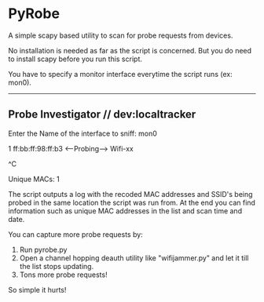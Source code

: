 # PyRobe

A simple scapy based utility to scan for probe requests from devices.

No installation is needed as far as the script is concerned. But you do need to install scapy before you run this script.

You have to specify a monitor interface everytime the script runs (ex: mon0).
	
--------------------------------------
Probe Investigator // dev:localtracker
--------------------------------------
Enter the Name of the interface to sniff: mon0


1 ff:bb:ff:98:ff:b3 <--Probing--> Wifi-xx

^C

Unique MACs:  1


The script outputs a log with the recoded MAC addresses and SSID's being probed in the same location the script was run from. At the end you can find information such as unique MAC addresses in the list and scan time and date.

You can capture more probe requests by:

  1. Run pyrobe.py
  2. Open a channel hopping deauth utility like "wifijammer.py" and let it till the list stops updating.
  3. Tons more probe requests!

So simple it hurts!
